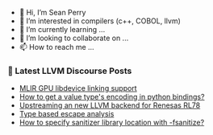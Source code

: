- 👋 Hi, I’m Sean Perry
- 👀 I’m interested in compilers (c++, COBOL, llvm)
- 🌱 I’m currently learning ...
- 💞️ I’m looking to collaborate on ...
- 📫 How to reach me ...

<!---
s66perry/s66perry is a ✨ special ✨ repository because its `README.md` (this file) appears on your GitHub profile.
You can click the Preview link to take a look at your changes.
--->
### 📕 Latest LLVM Discourse Posts

<!-- DISCOURSE-LLVM:START -->
- [MLIR GPU libdevice linking support](https://discourse.llvm.org/t/mlir-gpu-libdevice-linking-support/70888#post_11)
- [How to get a value type&#39;s encoding in python bindings?](https://discourse.llvm.org/t/how-to-get-a-value-types-encoding-in-python-bindings/70902#post_8)
- [Upstreaming an new LLVM backend for Renesas RL78](https://discourse.llvm.org/t/upstreaming-an-new-llvm-backend-for-renesas-rl78/69235#post_8)
- [Type based escape analysis](https://discourse.llvm.org/t/type-based-escape-analysis/70803?page=2#post_24)
- [How to specify sanitizer library location with -fsanitize?](https://discourse.llvm.org/t/how-to-specify-sanitizer-library-location-with-fsanitize/70983#post_3)
<!-- DISCOURSE-LLVM:END -->
